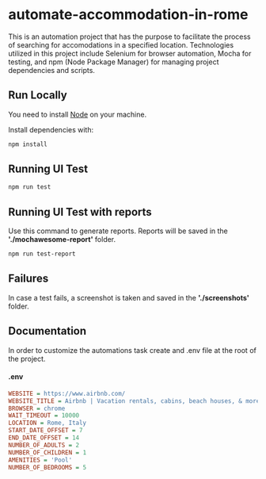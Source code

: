 # automate-accommodation-in-rome

This is an automation project that has the purpose to facilitate the process of searching for accomodations in a specified location.
Technologies utilized in this project include Selenium for browser automation, Mocha for testing, and npm (Node Package Manager) for managing project dependencies and scripts.

## Run Locally
You need to install [Node](https://nodejs.org/en/) on your machine. 

Install dependencies with:

```sh
npm install
```

## Running UI Test

```sh
npm run test
```

## Running UI Test with reports

Use this command to generate reports.
Reports will be saved in the __'./mochawesome-report'__ folder.
```sh
npm run test-report
```

## Failures

In case a test fails, a screenshot is taken and saved in the __'./screenshots'__ folder.

## Documentation

In order to customize the automations task create and .env file at the root of the project.

#### .env

```ini
WEBSITE = https://www.airbnb.com/
WEBSITE_TITLE = Airbnb | Vacation rentals, cabins, beach houses, & more
BROWSER = chrome
WAIT_TIMEOUT = 10000
LOCATION = Rome, Italy
START_DATE_OFFSET = 7
END_DATE_OFFSET = 14
NUMBER_OF_ADULTS = 2
NUMBER_OF_CHILDREN = 1
AMENITIES = 'Pool'
NUMBER_OF_BEDROOMS = 5
  
```

